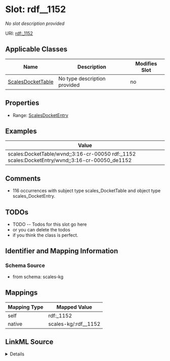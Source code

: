 

# Slot: rdf__1152


_No slot description provided_





URI: [rdf:_1152](http://www.w3.org/1999/02/22-rdf-syntax-ns#_1152)



<!-- no inheritance hierarchy -->





## Applicable Classes

| Name | Description | Modifies Slot |
| --- | --- | --- |
| [ScalesDocketTable](../classes/ScalesDocketTable.md) | No type description provided |  no  |







## Properties

* Range: [ScalesDocketEntry](../classes/ScalesDocketEntry.md)






## Examples

| Value |
| --- |
| scales:DocketTable/wvnd;;3:16-cr-00050 rdf:_1152 scales:DocketEntry/wvnd;;3:16-cr-00050_de1152 |

## Comments

* 116 occurrences with subject type scales_DocketTable and object type scales_DocketEntry.

## TODOs

* TODO -- Todos for this slot go here
* or you can delete the todos
* if you think the class is perfect.

## Identifier and Mapping Information







### Schema Source


* from schema: scales-kg




## Mappings

| Mapping Type | Mapped Value |
| ---  | ---  |
| self | rdf:_1152 |
| native | scales-kg/:rdf__1152 |




## LinkML Source

<details>
```yaml
name: rdf__1152
description: No slot description provided
todos:
- TODO -- Todos for this slot go here
- or you can delete the todos
- if you think the class is perfect.
comments:
- 116 occurrences with subject type scales_DocketTable and object type scales_DocketEntry.
examples:
- value: scales:DocketTable/wvnd;;3:16-cr-00050 rdf:_1152 scales:DocketEntry/wvnd;;3:16-cr-00050_de1152
from_schema: scales-kg
rank: 1000
slot_uri: rdf:_1152
alias: rdf__1152
domain_of:
- scales_DocketTable
range: scales_DocketEntry

```
</details>